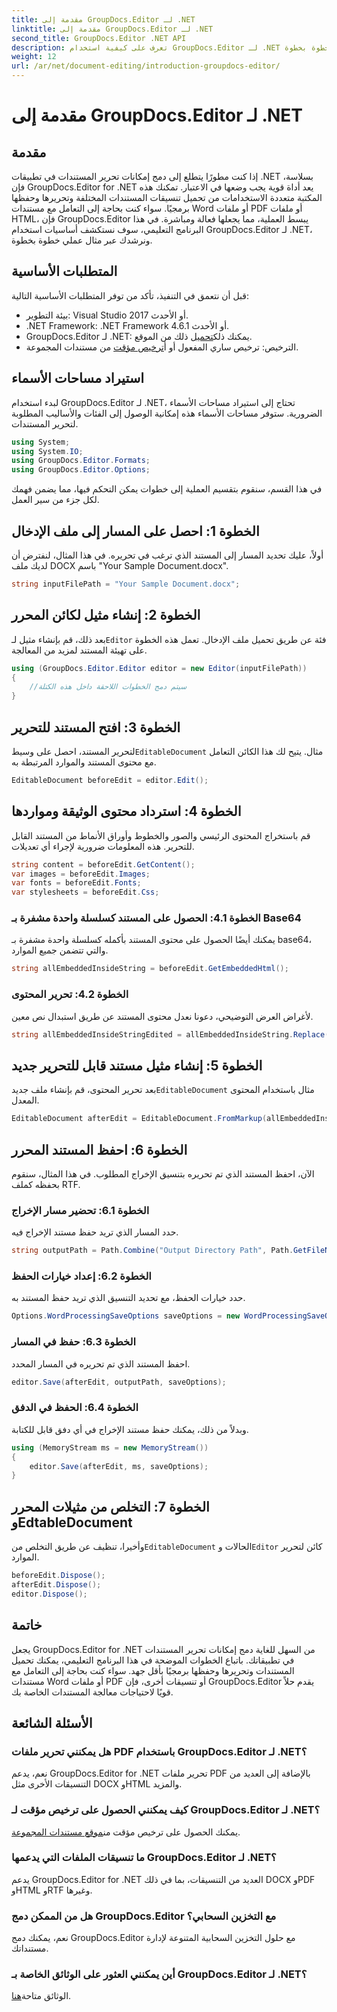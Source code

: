 ```yaml
---
title: مقدمة إلى GroupDocs.Editor لـ .NET
linktitle: مقدمة إلى GroupDocs.Editor لـ .NET
second_title: GroupDocs.Editor .NET API
description: تعرف على كيفية استخدام GroupDocs.Editor لـ .NET لتحرير المستندات برمجيًا باستخدام هذا الدليل المفصل خطوة بخطوة.
weight: 12
url: /ar/net/document-editing/introduction-groupdocs-editor/
---
```


# مقدمة إلى GroupDocs.Editor لـ .NET

## مقدمة 
إذا كنت مطورًا يتطلع إلى دمج إمكانات تحرير المستندات في تطبيقات .NET بسلاسة، فإن GroupDocs.Editor for .NET يعد أداة قوية يجب وضعها في الاعتبار. تمكنك هذه المكتبة متعددة الاستخدامات من تحميل تنسيقات المستندات المختلفة وتحريرها وحفظها برمجيًا. سواء كنت بحاجة إلى التعامل مع مستندات Word أو ملفات PDF أو ملفات HTML، فإن GroupDocs.Editor يبسط العملية، مما يجعلها فعالة ومباشرة. في هذا البرنامج التعليمي، سوف نستكشف أساسيات استخدام GroupDocs.Editor لـ .NET، ونرشدك عبر مثال عملي خطوة بخطوة.
## المتطلبات الأساسية
قبل أن نتعمق في التنفيذ، تأكد من توفر المتطلبات الأساسية التالية:
- بيئة التطوير: Visual Studio 2017 أو الأحدث.
- .NET Framework: .NET Framework 4.6.1 أو الأحدث.
-  GroupDocs.Editor لـ .NET: يمكنك ذلك[تحميل](https://releases.groupdocs.com/editor/net/) ذلك من الموقع.
-  الترخيص: ترخيص ساري المفعول أو أ[ترخيص مؤقت](https://purchase.groupdocs.com/temporary-license/) من مستندات المجموعة.
## استيراد مساحات الأسماء
لبدء استخدام GroupDocs.Editor لـ .NET، تحتاج إلى استيراد مساحات الأسماء الضرورية. ستوفر مساحات الأسماء هذه إمكانية الوصول إلى الفئات والأساليب المطلوبة لتحرير المستندات.
```csharp
using System;
using System.IO;
using GroupDocs.Editor.Formats;
using GroupDocs.Editor.Options;
```

في هذا القسم، سنقوم بتقسيم العملية إلى خطوات يمكن التحكم فيها، مما يضمن فهمك لكل جزء من سير العمل.
## الخطوة 1: احصل على المسار إلى ملف الإدخال
أولاً، عليك تحديد المسار إلى المستند الذي ترغب في تحريره. في هذا المثال، لنفترض أن لديك ملف DOCX باسم "Your Sample Document.docx".
```csharp
string inputFilePath = "Your Sample Document.docx";
```
## الخطوة 2: إنشاء مثيل لكائن المحرر
 بعد ذلك، قم بإنشاء مثيل لـ`Editor` فئة عن طريق تحميل ملف الإدخال. تعمل هذه الخطوة على تهيئة المستند لمزيد من المعالجة.
```csharp
using (GroupDocs.Editor.Editor editor = new Editor(inputFilePath))
{
    //سيتم دمج الخطوات اللاحقة داخل هذه الكتلة
}
```
## الخطوة 3: افتح المستند للتحرير
 لتحرير المستند، احصل على وسيط`EditableDocument` مثال. يتيح لك هذا الكائن التعامل مع محتوى المستند والموارد المرتبطة به.
```csharp
EditableDocument beforeEdit = editor.Edit();
```
## الخطوة 4: استرداد محتوى الوثيقة ومواردها
قم باستخراج المحتوى الرئيسي والصور والخطوط وأوراق الأنماط من المستند القابل للتحرير. هذه المعلومات ضرورية لإجراء أي تعديلات.
```csharp
string content = beforeEdit.GetContent();
var images = beforeEdit.Images;
var fonts = beforeEdit.Fonts;
var stylesheets = beforeEdit.Css;
```
### الخطوة 4.1: الحصول على المستند كسلسلة واحدة مشفرة بـ Base64
يمكنك أيضًا الحصول على محتوى المستند بأكمله كسلسلة واحدة مشفرة بـ base64، والتي تتضمن جميع الموارد.
```csharp
string allEmbeddedInsideString = beforeEdit.GetEmbeddedHtml();
```
### الخطوة 4.2: تحرير المحتوى
لأغراض العرض التوضيحي، دعونا نعدل محتوى المستند عن طريق استبدال نص معين.
```csharp
string allEmbeddedInsideStringEdited = allEmbeddedInsideString.Replace("Subtitle", "Edited subtitle");
```
## الخطوة 5: إنشاء مثيل مستند قابل للتحرير جديد
 بعد تحرير المحتوى، قم بإنشاء ملف جديد`EditableDocument` مثال باستخدام المحتوى المعدل.
```csharp
EditableDocument afterEdit = EditableDocument.FromMarkup(allEmbeddedInsideStringEdited, null);
```
## الخطوة 6: احفظ المستند المحرر
الآن، احفظ المستند الذي تم تحريره بتنسيق الإخراج المطلوب. في هذا المثال، سنقوم بحفظه كملف RTF.
### الخطوة 6.1: تحضير مسار الإخراج
حدد المسار الذي تريد حفظ مستند الإخراج فيه.
```csharp
string outputPath = Path.Combine("Output Directory Path", Path.GetFileNameWithoutExtension(inputFilePath) + ".rtf");
```
### الخطوة 6.2: إعداد خيارات الحفظ
حدد خيارات الحفظ، مع تحديد التنسيق الذي تريد حفظ المستند به.
```csharp
Options.WordProcessingSaveOptions saveOptions = new WordProcessingSaveOptions(WordProcessingFormats.Rtf);
```
### الخطوة 6.3: حفظ في المسار
احفظ المستند الذي تم تحريره في المسار المحدد.
```csharp
editor.Save(afterEdit, outputPath, saveOptions);
```
### الخطوة 6.4: الحفظ في الدفق
وبدلاً من ذلك، يمكنك حفظ مستند الإخراج في أي دفق قابل للكتابة.
```csharp
using (MemoryStream ms = new MemoryStream())
{
    editor.Save(afterEdit, ms, saveOptions);
}
```
## الخطوة 7: التخلص من مثيلات المحرر وEdtableDocument
 وأخيرا، تنظيف عن طريق التخلص من`EditableDocument` الحالات و`Editor` كائن لتحرير الموارد.
```csharp
beforeEdit.Dispose();
afterEdit.Dispose();
editor.Dispose();
```

## خاتمة
يجعل GroupDocs.Editor for .NET من السهل للغاية دمج إمكانات تحرير المستندات في تطبيقاتك. باتباع الخطوات الموضحة في هذا البرنامج التعليمي، يمكنك تحميل المستندات وتحريرها وحفظها برمجيًا بأقل جهد. سواء كنت بحاجة إلى التعامل مع مستندات Word أو ملفات PDF أو تنسيقات أخرى، فإن GroupDocs.Editor يقدم حلاً قويًا لاحتياجات معالجة المستندات الخاصة بك.
## الأسئلة الشائعة
### هل يمكنني تحرير ملفات PDF باستخدام GroupDocs.Editor لـ .NET؟
نعم، يدعم GroupDocs.Editor for .NET تحرير ملفات PDF بالإضافة إلى العديد من التنسيقات الأخرى مثل DOCX وHTML والمزيد.
### كيف يمكنني الحصول على ترخيص مؤقت لـ GroupDocs.Editor لـ .NET؟
 يمكنك الحصول على ترخيص مؤقت من[موقع مستندات المجموعة](https://purchase.groupdocs.com/temporary-license/).
### ما تنسيقات الملفات التي يدعمها GroupDocs.Editor لـ .NET؟
يدعم GroupDocs.Editor for .NET العديد من التنسيقات، بما في ذلك DOCX وPDF وHTML وRTF وغيرها.
### هل من الممكن دمج GroupDocs.Editor مع التخزين السحابي؟
نعم، يمكنك دمج GroupDocs.Editor مع حلول التخزين السحابية المتنوعة لإدارة مستنداتك.
### أين يمكنني العثور على الوثائق الخاصة بـ GroupDocs.Editor لـ .NET؟
الوثائق متاحة[هنا](https://tutorials.groupdocs.com/editor/net/).